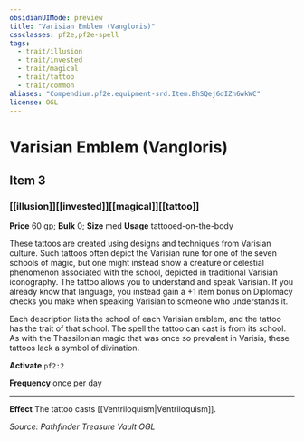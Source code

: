```yaml
---
obsidianUIMode: preview
title: "Varisian Emblem (Vangloris)"
cssclasses: pf2e,pf2e-spell
tags:
  - trait/illusion
  - trait/invested
  - trait/magical
  - trait/tattoo
  - trait/common
aliases: "Compendium.pf2e.equipment-srd.Item.BhSQej6dIZh6wkWC"
license: OGL
---
```

# Varisian Emblem (Vangloris)
## Item 3
### [[illusion]][[invested]][[magical]][[tattoo]]


**Price** 60 gp; 
**Bulk** 0; **Size** med
**Usage** tattooed-on-the-body

These tattoos are created using designs and techniques from Varisian culture. Such tattoos often depict the Varisian rune for one of the seven schools of magic, but one might instead show a creature or celestial phenomenon associated with the school, depicted in traditional Varisian iconography. The tattoo allows you to understand and speak Varisian. If you already know that language, you instead gain a +1 item bonus on Diplomacy checks you make when speaking Varisian to someone who understands it.

Each description lists the school of each Varisian emblem, and the tattoo has the trait of that school. The spell the tattoo can cast is from its school. As with the Thassilonian magic that was once so prevalent in Varisia, these tattoos lack a symbol of divination.

**Activate** `pf2:2`

**Frequency** once per day

* * *

**Effect** The tattoo casts [[Ventriloquism|Ventriloquism]].

*Source: Pathfinder Treasure Vault*
*OGL*